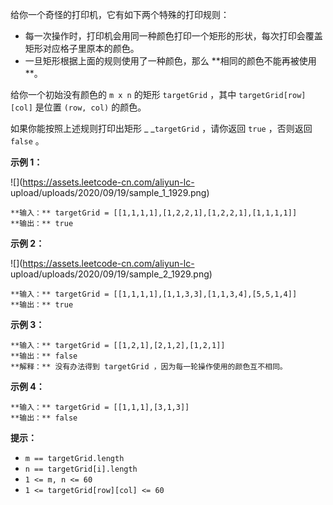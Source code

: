 给你一个奇怪的打印机，它有如下两个特殊的打印规则：

  * 每一次操作时，打印机会用同一种颜色打印一个矩形的形状，每次打印会覆盖矩形对应格子里原本的颜色。
  * 一旦矩形根据上面的规则使用了一种颜色，那么 **相同的颜色不能再被使用  **。

给你一个初始没有颜色的 `m x n` 的矩形 `targetGrid` ，其中 `targetGrid[row][col]` 是位置 `(row,
col)` 的颜色。

如果你能按照上述规则打印出矩形 _ _`targetGrid` ，请你返回 `true` ，否则返回 `false` 。



**示例 1：**

![](https://assets.leetcode-cn.com/aliyun-lc-
upload/uploads/2020/09/19/sample_1_1929.png)

    
    
    **输入：** targetGrid = [[1,1,1,1],[1,2,2,1],[1,2,2,1],[1,1,1,1]]
    **输出：** true
    

**示例 2：**

![](https://assets.leetcode-cn.com/aliyun-lc-
upload/uploads/2020/09/19/sample_2_1929.png)

    
    
    **输入：** targetGrid = [[1,1,1,1],[1,1,3,3],[1,1,3,4],[5,5,1,4]]
    **输出：** true
    

**示例 3：**

    
    
    **输入：** targetGrid = [[1,2,1],[2,1,2],[1,2,1]]
    **输出：** false
    **解释：** 没有办法得到 targetGrid ，因为每一轮操作使用的颜色互不相同。

**示例 4：**

    
    
    **输入：** targetGrid = [[1,1,1],[3,1,3]]
    **输出：** false
    



**提示：**

  * `m == targetGrid.length`
  * `n == targetGrid[i].length`
  * `1 <= m, n <= 60`
  * `1 <= targetGrid[row][col] <= 60`

